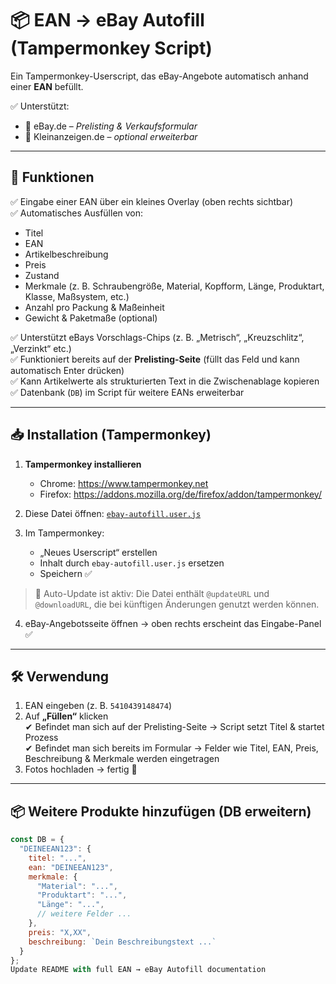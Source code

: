 # 📦 EAN → eBay Autofill (Tampermonkey Script)

Ein Tampermonkey-Userscript, das eBay-Angebote automatisch anhand einer **EAN** befüllt.

✅ Unterstützt:
- 🛒 eBay.de – *Prelisting & Verkaufsformular*
- 📱 Kleinanzeigen.de – *optional erweiterbar*

---

## 🚀 Funktionen

✅ Eingabe einer EAN über ein kleines Overlay (oben rechts sichtbar)  
✅ Automatisches Ausfüllen von:
- Titel
- EAN
- Artikelbeschreibung
- Preis
- Zustand
- Merkmale (z. B. Schraubengröße, Material, Kopfform, Länge, Produktart, Klasse, Maßsystem, etc.)
- Anzahl pro Packung & Maßeinheit
- Gewicht & Paketmaße (optional)

✅ Unterstützt eBays Vorschlags-Chips (z. B. „Metrisch“, „Kreuzschlitz“, „Verzinkt“ etc.)  
✅ Funktioniert bereits auf der **Prelisting-Seite** (füllt das Feld und kann automatisch Enter drücken)  
✅ Kann Artikelwerte als strukturierten Text in die Zwischenablage kopieren  
✅ Datenbank (`DB`) im Script für weitere EANs erweiterbar  

---

## 📥 Installation (Tampermonkey)

1. **Tampermonkey installieren**
   - Chrome: https://www.tampermonkey.net  
   - Firefox: https://addons.mozilla.org/de/firefox/addon/tampermonkey/

2. Diese Datei öffnen: [`ebay-autofill.user.js`](./ebay-autofill.user.js)

3. Im Tampermonkey:
   - „Neues Userscript“ erstellen  
   - Inhalt durch `ebay-autofill.user.js` ersetzen  
   - Speichern ✅

> 🔄 Auto-Update ist aktiv: Die Datei enthält `@updateURL` und `@downloadURL`, die bei künftigen Änderungen genutzt werden können.

4. eBay-Angebotsseite öffnen → oben rechts erscheint das Eingabe-Panel ✅

---

## 🛠️ Verwendung

1. EAN eingeben (z. B. `5410439148474`)
2. Auf **„Füllen“** klicken  
   ✔ Befindet man sich auf der Prelisting-Seite → Script setzt Titel & startet Prozess  
   ✔ Befindet man sich bereits im Formular → Felder wie Titel, EAN, Preis, Beschreibung & Merkmale werden eingetragen  
3. Fotos hochladen → fertig 🎉

---

## 📦 Weitere Produkte hinzufügen (DB erweitern)

```js
const DB = {
  "DEINEEAN123": {
    titel: "...",
    ean: "DEINEEAN123",
    merkmale: {
      "Material": "...",
      "Produktart": "...",
      "Länge": "...",
      // weitere Felder ...
    },
    preis: "X,XX",
    beschreibung: `Dein Beschreibungstext ...`
  }
};
Update README with full EAN → eBay Autofill documentation
